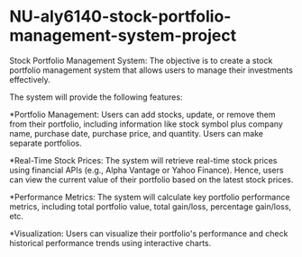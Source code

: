 # NU-aly6140-stock-portfolio-management-system-project
Stock Portfolio Management System: The objective is to create a stock portfolio management system that allows users to manage their investments effectively.

The system will provide the following features:

*Portfolio Management: Users can add stocks, update, or remove them from their portfolio, including information like stock symbol plus company name, purchase date, purchase price, and quantity. Users can make separate portfolios.

*Real-Time Stock Prices: The system will retrieve real-time stock prices using financial APIs (e.g., Alpha Vantage or Yahoo Finance). Hence, users can view the current value of their portfolio based on the latest stock prices.

*Performance Metrics: The system will calculate key portfolio performance metrics, including total portfolio value, total gain/loss, percentage gain/loss, etc.

*Visualization: Users can visualize their portfolio's performance and check historical performance trends using interactive charts.
